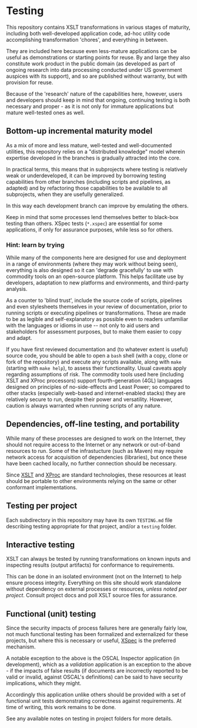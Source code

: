 # Testing

This repository contains XSLT transformations in various stages of maturity, including both well-developed application code, ad-hoc utility code accomplishing transformation 'chores', and everything in between.

They are included here because even less-mature applications can be useful as demonstrations or starting points for reuse. By and large they also constitute work product in the public domain (as developed as part of ongoing research into data processing conducted under US government auspices with its support), and so are published without warranty, but with provision for reuse.

Because of the 'research' nature of the capabilities here, however, users and developers should keep in mind that ongoing, continuing testing is both necessary and proper - as it is not only for immature applications but mature well-tested ones as well. 

## Bottom-up incremental maturity model

As a mix of more and less mature, well-tested and well-documented utilities, this repository relies on a "distributed knowledge" model wherein expertise developed in the branches is gradually attracted into the core.

In practical terms, this means that in subprojects where testing is relatively weak or underdeveloped, it can be improved by borrowing testing capabilities from other branches (including scripts and pipelines, as adapted) and by refactoring those capabilities to be available to all subprojects, when they are usefully generalized.

In this way each development branch can improve by emulating the others.

Keep in mind that some processes lend themselves better to black-box testing than others. XSpec tests (`*.xspec`) are essential for some applications, if only for assurance purposes, while less so for others.

### Hint: learn by trying

While many of the components here are designed for use and deployment in a range of environments (where they may work without being seen), everything is also designed so it can 'degrade gracefully' to use with commodity tools on an open-source platform. This helps facilitate use by developers, adaptation to new platforms and environments, and third-party analysis.

As a counter to 'blind trust', include the source code of scripts, pipelines and even stylesheets themselves in your review of documentation, prior to running scripts or executing pipelines or transformations. These are made to be as legible and self-explanatory as possible even to readers unfamiliar with the languages or idioms in use -- not only to aid users and stakeholders for assessment purposes, but to make them easier to copy and adapt.

If you have first reviewed documentation and (to whatever extent is useful) source code, you should be able to open a `bash` shell (with a copy, clone or fork of the repository) and execute any scripts available, along with `make` (starting with `make help`), to assess their functionality. Usual caveats apply regarding assumptions of risk. The commodity tools used here (including XSLT and XProc processors) support fourth-generation (4GL) languages designed on principles of no-side-effects and Least Power; so compared to other stacks (especially web-based and internet-enabled stacks) they are relatively secure to run, despite their power and versatility. However, caution is always warranted when running scripts of any nature.

## Dependencies, off-line testing, and portability

While many of these processes are designed to work on the Internet, they should not require access to the Internet or any network or out-of-band resources to run. Some of the infrastucture (such as Maven) may require network access for acquisition of dependencies (libraries), but once these have been cached locally, no further connection should be necessary.

Since [XSLT](https://www.w3.org/TR/xslt-30/) and [XProc](https://www.w3.org/TR/xproc/) are standard technologies, these resources at least should be portable to other environments relying on the same or other conformant implementations.

## Testing per project

Each subdirectory in this repository may have its own `TESTING.md` file describing testing appropriate for that project, and/or a `testing` folder.

## Interactive testing

XSLT can always be tested by running transformations on known inputs and inspecting results (output artifacts) for conformance to requirements.

This can be done in an isolated environment (not on the Internet) to help ensure process integrity. Everything on this site should work standalone without dependency on external processes or resources, *unless noted per project*. Consult project docs and poll XSLT source files for assurance.

## Functional (unit) testing

Since the security impacts of process failures here are generally fairly low, not much functional testing has been formalized and externalized for these projects, but where this is necessary or useful, [XSpec](https://github.com/xspec/xspec) is the preferred mechanism.

A notable exception to the above is the OSCAL Inspector application (in development), which as a *validation* application is an exception to the above - if the impacts of false results (if documents are incorrectly reported to be valid or invalid, against OSCAL's definitions) can be said to have security implications, which they might.

Accordingly this application unlike others should be provided with a set of functional unit tests demonstrating correctness against requirements. At time of writing, this work remains to be done.

See any available notes on testing in project folders for more details.
